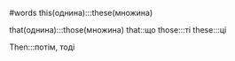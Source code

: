 #words 
this(однина):::these(множина)
<!--SR:!2022-12-20,2,248-->
that(однина):::those(множина)
that::що
those:::ті
these:::ці

<!--SR:!2022-12-20,2,210-->
Then:::потім, тоді

<!--SR:!2022-12-21,3,230-->

